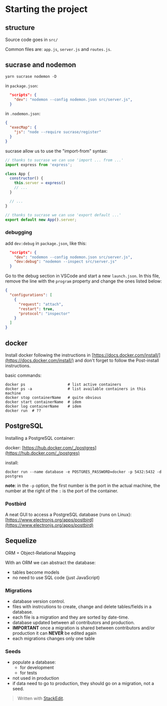 # Starting the project

## structure

Source code goes in `src/`

Common files are: `app.js`, `server.js` and `routes.js`.


## sucrase and nodemon

```
yarn sucrase nodemon -D
```

in `package.json`:
```json
  "scripts": {
    "dev": "nodemon --config nodemon.json src/server.js",
  }
```

in `.nodemon.json`:
```json
{
  "execMap": {
    "js": "node --require sucrase/register"
  }
}
```

sucrase allow us to use the "import-from" syntax:

```js
// thanks to sucrase we can use 'import ... from ...'
import express from 'express';

class App {
  constructor() {
    this.server = express()
    // ...
  }

  // ...
}

// thanks to sucrase we can use 'export default ...'
export default new App().server;
```

### debugging

add `dev:debug` in `package.json`, like this:
```json
  "scripts": {
    "dev": "nodemon --config nodemon.json src/server.js",
    "dev:debug": "nodemon --inspect src/server.js"
  }
```

Go to the debug section in VSCode and start a new `launch.json`. In this file, remove the line with the `program` property and change the ones listed below:

```json
{
  "configurations": [
    {
      "request": "attach",
      "restart": true,
      "protocol": "inspector"
    }
  ]
}
```

## docker

Install docker following the instructions in [https://docs.docker.com/install/](https://docs.docker.com/install/) and don't forget to follow the Post-install instructions.

basic commands:

```
docker ps                   # list active containers
docker ps -a                # list available containers in this machine
docker stop containerName   # quite obvious
docker start containerName  # idem
docker log containerName    # idem
docker run  # ??
```

## PostgreSQL

Installing a PostgreSQL container:

docker: [https://hub.docker.com/_/postgres](https://hub.docker.com/_/postgres)

install:
```
docker run --name database -e POSTGRES_PASSWORD=docker -p 5432:5432 -d postgres
```

**note**: in the `-p` option, the first number is the port in the actual machine, the number at the right of the `:` is the port of the container.


### Postbird

A neat GUI to access a PostgreSQL database (runs on Linux):
[https://www.electronjs.org/apps/postbird](https://www.electronjs.org/apps/postbird)


## Sequelize

ORM = Object-Relational Mapping

With an ORM we can abstract the database:

- tables become models
- no need to use SQL code (just JavaScript)


### Migrations

- database version control.
- files with instrcutions to create, change and delete tables/fields in a database.
- each file is a migration and they are sorted by date-time.
- database updated between all contributors and production.
- **IMPORTANT** once a migration is shared between contributors and/or production it can **NEVER** be edited again
- each migrations changes only one table

### Seeds

- populate a database:
    - for development
    - for tests
- not used in production
- if data need to go to production, they should go on a migration, not a seed.






> Written with [StackEdit](https://stackedit.io/).
<!--stackedit_data:
eyJoaXN0b3J5IjpbLTEwNjUxMjAyOTgsLTE1MjU2NTQ2OCwtMT
UzMjY5NzQzMCw5NDIzOTQwMzJdfQ==
-->